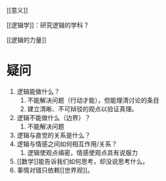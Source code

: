 [[意义]] 

[[逻辑学]]：研究逻辑的学科？

[[逻辑的力量]] 

# 疑问
1. 逻辑能做什么？
	1. 不能解决问题（行动才能），但能理清讨论的条目
	2. 建立清晰、不可辩驳的观点以验证真理。
2. 逻辑不能做什么（边界）？
	1. 不能解决问题
3. 逻辑与直觉的关系是什么？
4. 逻辑与情感之间如何相互作用/关系？
	1. 逻辑使观点缜密，情感使观点具有说服力
5. [[数学]]能告诉我们如何思考，却没说思考什么。
6. 事情对错只依赖[[世界观]]。
